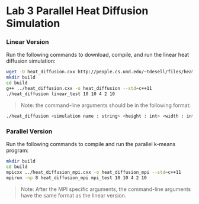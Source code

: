 # Lab 3 Parallel Heat Diffusion Simulation

### Linear Version

Run the following commands to download, compile, and run the linear heat diffusion simulation:

```bash
wget -O heat_diffusion.cxx http://people.cs.und.edu/~tdesell/files/heat_diffusion_mpi/heat_diffusion.cxx
mkdir build
cd build
g++ ../heat_diffusion.cxx -o heat_diffusion --std=c++11
./heat_diffusion linear_test 10 10 4 2 10
```

> Note: the command-line arguments should be in the following format:

```bash
./heat_diffusion <simulation name : string> <height : int> <width : int> <vertical slices : int> <horizontal slices : int> <time steps : int>
```

### Parallel Version

Run the following commands to compile and run the parallel k-means program:

```bash
mkdir build
cd build
mpicxx ../heat_diffusion_mpi.cxx -o heat_diffusion_mpi --std=c++11
mpirun -np 8 heat_diffusion_mpi mpi_test 10 10 4 2 10
```

> Note: After the MPI specific arguments, the command-line arguments have the same format as the linear version.
